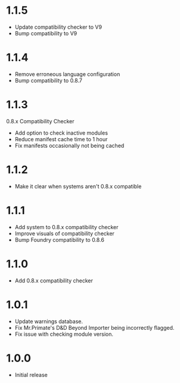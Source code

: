 # 1.1.5

* Update compatibility checker to V9
* Bump compatibility to V9

# 1.1.4

* Remove erroneous language configuration
* Bump compatibility to 0.8.7

# 1.1.3

0.8.x Compatibility Checker

* Add option to check inactive modules 
* Reduce manifest cache time to 1 hour
* Fix manifests occasionally not being cached

# 1.1.2

* Make it clear when systems aren't 0.8.x compatible

# 1.1.1

* Add system to 0.8.x compatibility checker
* Improve visuals of compatibility checker
* Bump Foundry compatibility to 0.8.6

# 1.1.0

* Add 0.8.x compatibility checker

# 1.0.1

* Update warnings database.
* Fix Mr.Primate's D&D Beyond Importer being incorrectly flagged.
* Fix issue with checking module version.

# 1.0.0

* Initial release